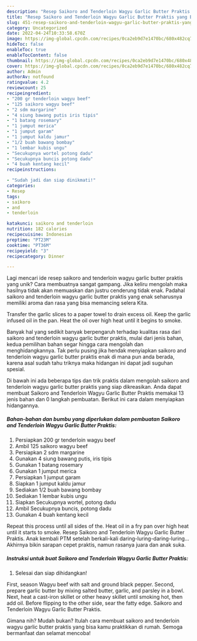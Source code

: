 ```yaml
---
description: "Resep Saikoro and Tenderloin Wagyu Garlic Butter Praktis yang Bisa Manjain Lidah"
title: "Resep Saikoro and Tenderloin Wagyu Garlic Butter Praktis yang Bisa Manjain Lidah"
slug: 451-resep-saikoro-and-tenderloin-wagyu-garlic-butter-praktis-yang-bisa-manjain-lidah
category: Uncategorized
date: 2022-04-24T10:33:58.670Z
image: https://img-global.cpcdn.com/recipes/0ca2eb9d7e1470bc/680x482cq70/saikoro-and-tenderloin-wagyu-garlic-butter-praktis-foto-resep-utama.jpg
hideToc: false
enableToc: true
enableTocContent: false
thumbnail: https://img-global.cpcdn.com/recipes/0ca2eb9d7e1470bc/680x482cq70/saikoro-and-tenderloin-wagyu-garlic-butter-praktis-foto-resep-utama.jpg
cover: https://img-global.cpcdn.com/recipes/0ca2eb9d7e1470bc/680x482cq70/saikoro-and-tenderloin-wagyu-garlic-butter-praktis-foto-resep-utama.jpg
author: Admin
authorAv: notfound
ratingvalue: 4.2
reviewcount: 25
recipeingredient:
- "200 gr tenderloin wagyu beef"
- "125 saikoro wagyu beef"
- "2 sdm margarine"
- "4 siung bawang putis iris tipis"
- "1 batang rosemary"
- "1 jumput merica"
- "1 jumput garam"
- "1 jumput kaldu jamur"
- "1/2 buah bawang bombay"
- "1 lembar kubis ungu"
- "Secukupnya wortel potong dadu"
- "Secukupnya buncis potong dadu"
- "4 buah kentang kecil"
recipeinstructions:

- "Sudah jadi dan siap dinikmati!"
categories:
- Resep
tags:
- saikoro
- and
- tenderloin

katakunci: saikoro and tenderloin 
nutrition: 182 calories
recipecuisine: Indonesian
preptime: "PT23M"
cooktime: "PT36M"
recipeyield: "3"
recipecategory: Dinner

---
```





Lagi mencari ide resep saikoro and tenderloin wagyu garlic butter praktis yang unik? Cara membuatnya sangat gampang. Jika keliru mengolah maka hasilnya tidak akan memuaskan dan justru cenderung tidak enak. Padahal saikoro and tenderloin wagyu garlic butter praktis yang enak seharusnya memiliki aroma dan rasa yang bisa memancing selera Kita.





Transfer the garlic slices to a paper towel to drain excess oil. Keep the garlic infused oil in the pan. Heat the oil over high heat until it begins to smoke.

Banyak hal yang sedikit banyak berpengaruh terhadap kualitas rasa dari saikoro and tenderloin wagyu garlic butter praktis, mulai dari jenis bahan, kedua pemilihan bahan segar hingga cara mengolah dan menghidangkannya. Tak perlu pusing jika hendak menyiapkan saikoro and tenderloin wagyu garlic butter praktis enak di mana pun anda berada, karena asal sudah tahu triknya maka hidangan ini dapat jadi suguhan spesial.






Di bawah ini ada beberapa tips dan trik praktis dalam mengolah saikoro and tenderloin wagyu garlic butter praktis yang siap dikreasikan. Anda dapat membuat Saikoro and Tenderloin Wagyu Garlic Butter Praktis memakai 13 jenis bahan dan 0 langkah pembuatan. Berikut ini cara dalam menyiapkan hidangannya.

<!--inarticleads1-->

##### Bahan-bahan dan bumbu yang diperlukan dalam pembuatan Saikoro and Tenderloin Wagyu Garlic Butter Praktis:

1. Persiapkan 200 gr tenderloin wagyu beef
1. Ambil 125 saikoro wagyu beef
1. Persiapkan 2 sdm margarine
1. Gunakan 4 siung bawang putis, iris tipis
1. Gunakan 1 batang rosemary
1. Gunakan 1 jumput merica
1. Persiapkan 1 jumput garam
1. Siapkan 1 jumput kaldu jamur
1. Sediakan 1/2 buah bawang bombay
1. Sediakan 1 lembar kubis ungu
1. Siapkan Secukupnya wortel, potong dadu
1. Ambil Secukupnya buncis, potong dadu
1. Gunakan 4 buah kentang kecil


Repeat this process until all sides of the. Heat oil in a fry pan over high heat until it starts to smoke. Resep Saikoro and Tenderloin Wagyu Garlic Butter Praktis. Anak kembali PTM setelah berkali-kali daring-luring-daring-luring… Akhirnya bikin sarapan cepet praktis, namun rasanya juara dan anak suka. 

<!--inarticleads2-->

##### Instruksi untuk buat Saikoro and Tenderloin Wagyu Garlic Butter Praktis:


1. Selesai dan siap dihidangkan!

First, season Wagyu beef with salt and ground black pepper. Second, prepare garlic butter by mixing salted butter, garlic, and parsley in a bowl. Next, heat a cast-iron skillet or other heavy skillet until smoking hot, then add oil. Before flipping to the other side, sear the fatty edge. Saikoro and Tenderloin Wagyu Garlic Butter Praktis. 

Gimana nih? Mudah bukan? Itulah cara membuat saikoro and tenderloin wagyu garlic butter praktis yang bisa kamu praktikkan di rumah. Semoga bermanfaat dan selamat mencoba!
